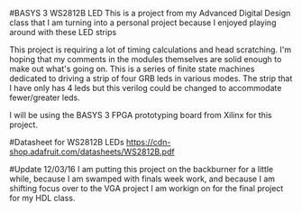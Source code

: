 #BASYS 3 WS2812B LED
This is a project from my Advanced Digital Design class that I am turning into a personal project because I enjoyed playing around with these LED strips


This project is requiring a lot of timing calculations and head scratching.
I'm hoping that my comments in the modules themselves are solid enough to make out what's going on. 
This is a series of finite state machines dedicated to driving a strip of four GRB leds in various modes.
The strip that I have only has 4 leds but this verilog could be changed to accommodate fewer/greater leds.

I will be using the BASYS 3 FPGA prototyping board from Xilinx for this project.

#Datasheet for WS2812B LEDs
https://cdn-shop.adafruit.com/datasheets/WS2812B.pdf


#Update 12/03/16
I am putting this project on the backburner for a little while, because I am swamped with finals week work, and because I am shifting focus over to the VGA project I am workign on for the final project for my HDL class.

